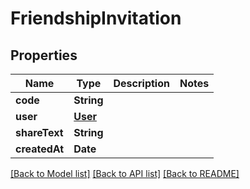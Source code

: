 # FriendshipInvitation

## Properties
Name | Type | Description | Notes
------------ | ------------- | ------------- | -------------
**code** | **String** |  | 
**user** | [**User**](User.md) |  | 
**shareText** | **String** |  | 
**createdAt** | **Date** |  | 

[[Back to Model list]](../README.md#documentation-for-models) [[Back to API list]](../README.md#documentation-for-api-endpoints) [[Back to README]](../README.md)


